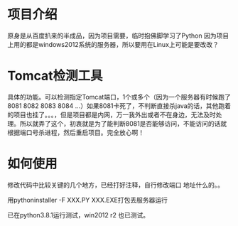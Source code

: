 # 项目介绍
原身是从百度扒来的半成品，因为项目需要，临时抱佛脚学习了Python
因为项目上用的都是windows2012系统的服务器，所以要用在Linux上可能是要改改？
# Tomcat检测工具
具体的功能。可以检测指定Tomcat端口，1个或多个（因为一个服务器有时候跑了8081 8082 8083 8084 ...）如果8081卡死了，不判断直接杀java的话，其他跑着的项目也挂了。。。，但是项目都是内网，万一我外出或者不在身边，无法及时处理。所以就弄了这个，初衷就是为了能判断8081是否能够访问，不能访问的话就根据端口号杀进程，然后重启项目。完全放心啊！
# 如何使用
修改代码中比较关键的几个地方，已经打好注释，自行修改端口 地址什么的。。

用pythoninstaller -F XXX.PY XXX.EXE打包丢服务器运行

已在python3.8.1运行测试，win2012 r2 也已测试。
